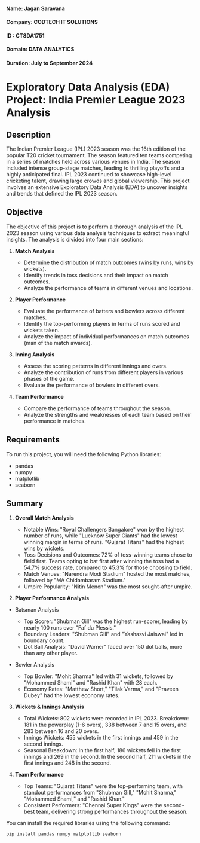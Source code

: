 #### Name: Jagan Saravana

#### Company: CODTECH IT SOLUTIONS

#### ID : CT8DA1751

#### Domain: DATA ANALYTICS

#### Duration: July to September 2024

# Exploratory Data Analysis (EDA) Project: India Premier League 2023 Analysis

## Description
The Indian Premier League (IPL) 2023 season was the 16th edition of the popular T20 cricket tournament. The season featured ten teams competing in a series of matches held across various venues in India. The season included intense group-stage matches, leading to thrilling playoffs and a highly anticipated final. IPL 2023 continued to showcase high-level cricketing talent, drawing large crowds and global viewership. This project involves an extensive Exploratory Data Analysis (EDA) to uncover insights and trends that defined the IPL 2023 season.

## Objective
The objective of this project is to perform a thorough analysis of the IPL 2023 season using various data analysis techniques to extract meaningful insights. The analysis is divided into four main sections:

1. **Match Analysis**
    - Determine the distribution of match outcomes (wins by runs, wins by wickets).
    - Identify trends in toss decisions and their impact on match outcomes.
    - Analyze the performance of teams in different venues and locations.

2. **Player Performance**
    - Evaluate the performance of batters and bowlers across different matches.
    - Identify the top-performing players in terms of runs scored and wickets taken.
    - Analyze the impact of individual performances on match outcomes (man of the match awards).

3. **Inning Analysis**
    - Assess the scoring patterns in different innings and overs.
    - Analyze the contribution of runs from different players in various phases of the game.
    - Evaluate the performance of bowlers in different overs.

4. **Team Performance**
    - Compare the performance of teams throughout the season.
    - Analyze the strengths and weaknesses of each team based on their performance in matches.

## Requirements
To run this project, you will need the following Python libraries:
- pandas
- numpy
- matplotlib
- seaborn

## Summary

1. **Overall Match Analysis**
    - Notable Wins: "Royal Challengers Bangalore" won by the highest number of runs, while "Lucknow Super Giants" had the lowest winning margin in terms of runs. "Gujarat Titans" had the highest wins by wickets.
    - Toss Decisions and Outcomes: 72% of toss-winning teams chose to field first. Teams opting to bat first after winning the toss had a 54.7% success rate, compared to 45.3% for those choosing to field.
    - Match Venues: "Narendra Modi Stadium" hosted the most matches, followed by "MA Chidambaram Stadium."
    - Umpire Popularity: "Nitin Menon" was the most sought-after umpire.
      
2. **Player Performance Analysis**
- Batsman Analysis
  
   - Top Scorer: "Shubman Gill" was the highest run-scorer, leading by nearly 100 runs over "Faf du Plessis."
   - Boundary Leaders: "Shubman Gill" and "Yashasvi Jaiswal" led in boundary count.
   - Dot Ball Analysis: "David Warner" faced over 150 dot balls, more than any other player.
     
- Bowler Analysis
  
   - Top Bowler: "Mohit Sharma" led with 31 wickets, followed by "Mohammed Shami" and "Rashid Khan" with 28 each.
   - Economy Rates: "Matthew Short," "Tilak Varma," and "Praveen Dubey" had the lowest economy rates.
     
3. **Wickets & Innings Analysis**
    - Total Wickets: 802 wickets were recorded in IPL 2023. Breakdown: 181 in the powerplay (1-6 overs), 338 between 7 and 15 overs, and 283 between 16 and 20 overs.
    - Innings Wickets: 455 wickets in the first innings and 459 in the second innings.
    - Seasonal Breakdown: In the first half, 186 wickets fell in the first innings and 269 in the second. In the second half, 211 wickets in the first innings and 248 in the second.
      
4. **Team Performance**
    - Top Teams: "Gujarat Titans" were the top-performing team, with standout performances from "Shubman Gill," "Mohit Sharma," "Mohammed Shami," and "Rashid Khan."
    - Consistent Performers: "Chennai Super Kings" were the second-best team, delivering strong performances throughout the season.

You can install the required libraries using the following command:
```bash
pip install pandas numpy matplotlib seaborn
